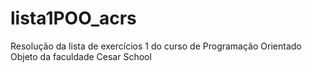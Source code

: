 # lista1POO_acrs

Resolução da lista de exercícios 1 do curso de Programação Orientado Objeto da faculdade Cesar School

